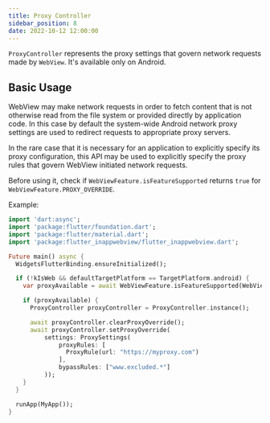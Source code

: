 ```yaml
---
title: Proxy Controller
sidebar_position: 8
date: 2022-10-12 12:00:00
---
```


`ProxyController` represents the proxy settings that govern network requests made by `WebView`.
It's available only on Android.

## Basic Usage

WebView may make network requests in order to fetch content that is not otherwise read from the file system or provided directly by application code.
In this case by default the system-wide Android network proxy settings are used to redirect requests to appropriate proxy servers.

In the rare case that it is necessary for an application to explicitly specify its proxy configuration,
this API may be used to explicitly specify the proxy rules that govern WebView initiated network requests.

Before using it, check if `WebViewFeature.isFeatureSupported` returns `true` for `WebViewFeature.PROXY_OVERRIDE`.

Example:
```dart
import 'dart:async';
import 'package:flutter/foundation.dart';
import 'package:flutter/material.dart';
import 'package:flutter_inappwebview/flutter_inappwebview.dart';

Future main() async {
  WidgetsFlutterBinding.ensureInitialized();

  if (!kIsWeb && defaultTargetPlatform == TargetPlatform.android) {
    var proxyAvailable = await WebViewFeature.isFeatureSupported(WebViewFeature.PROXY_OVERRIDE);

    if (proxyAvailable) {
      ProxyController proxyController = ProxyController.instance();

      await proxyController.clearProxyOverride();
      await proxyController.setProxyOverride(
          settings: ProxySettings(
              proxyRules: [
                ProxyRule(url: "https://myproxy.com")
              ],
              bypassRules: ["www.excluded.*"]
          ));
    }
  }

  runApp(MyApp());
}
```
